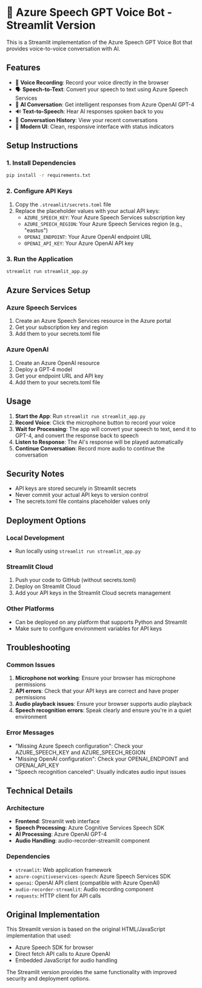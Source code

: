 # 🤖 Azure Speech GPT Voice Bot - Streamlit Version

This is a Streamlit implementation of the Azure Speech GPT Voice Bot that provides voice-to-voice conversation with AI.

## Features

- 🎤 **Voice Recording**: Record your voice directly in the browser
- 🗣️ **Speech-to-Text**: Convert your speech to text using Azure Speech Services
- 🤖 **AI Conversation**: Get intelligent responses from Azure OpenAI GPT-4
- 🔊 **Text-to-Speech**: Hear AI responses spoken back to you
- 💬 **Conversation History**: View your recent conversations
- 🎨 **Modern UI**: Clean, responsive interface with status indicators

## Setup Instructions

### 1. Install Dependencies

```bash
pip install -r requirements.txt
```

### 2. Configure API Keys

1. Copy the `.streamlit/secrets.toml` file
2. Replace the placeholder values with your actual API keys:
   - `AZURE_SPEECH_KEY`: Your Azure Speech Services subscription key
   - `AZURE_SPEECH_REGION`: Your Azure Speech Services region (e.g., "eastus")
   - `OPENAI_ENDPOINT`: Your Azure OpenAI endpoint URL
   - `OPENAI_API_KEY`: Your Azure OpenAI API key

### 3. Run the Application

```bash
streamlit run streamlit_app.py
```

## Azure Services Setup

### Azure Speech Services
1. Create an Azure Speech Services resource in the Azure portal
2. Get your subscription key and region
3. Add them to your secrets.toml file

### Azure OpenAI
1. Create an Azure OpenAI resource
2. Deploy a GPT-4 model
3. Get your endpoint URL and API key
4. Add them to your secrets.toml file

## Usage

1. **Start the App**: Run `streamlit run streamlit_app.py`
2. **Record Voice**: Click the microphone button to record your voice
3. **Wait for Processing**: The app will convert your speech to text, send it to GPT-4, and convert the response back to speech
4. **Listen to Response**: The AI's response will be played automatically
5. **Continue Conversation**: Record more audio to continue the conversation

## Security Notes

- API keys are stored securely in Streamlit secrets
- Never commit your actual API keys to version control
- The secrets.toml file contains placeholder values only

## Deployment Options

### Local Development
- Run locally using `streamlit run streamlit_app.py`

### Streamlit Cloud
1. Push your code to GitHub (without secrets.toml)
2. Deploy on Streamlit Cloud
3. Add your API keys in the Streamlit Cloud secrets management

### Other Platforms
- Can be deployed on any platform that supports Python and Streamlit
- Make sure to configure environment variables for API keys

## Troubleshooting

### Common Issues

1. **Microphone not working**: Ensure your browser has microphone permissions
2. **API errors**: Check that your API keys are correct and have proper permissions
3. **Audio playback issues**: Ensure your browser supports audio playback
4. **Speech recognition errors**: Speak clearly and ensure you're in a quiet environment

### Error Messages

- "Missing Azure Speech configuration": Check your AZURE_SPEECH_KEY and AZURE_SPEECH_REGION
- "Missing OpenAI configuration": Check your OPENAI_ENDPOINT and OPENAI_API_KEY
- "Speech recognition canceled": Usually indicates audio input issues

## Technical Details

### Architecture
- **Frontend**: Streamlit web interface
- **Speech Processing**: Azure Cognitive Services Speech SDK
- **AI Processing**: Azure OpenAI GPT-4
- **Audio Handling**: audio-recorder-streamlit component

### Dependencies
- `streamlit`: Web application framework
- `azure-cognitiveservices-speech`: Azure Speech Services SDK
- `openai`: OpenAI API client (compatible with Azure OpenAI)
- `audio-recorder-streamlit`: Audio recording component
- `requests`: HTTP client for API calls

## Original Implementation

This Streamlit version is based on the original HTML/JavaScript implementation that used:
- Azure Speech SDK for browser
- Direct fetch API calls to Azure OpenAI
- Embedded JavaScript for audio handling

The Streamlit version provides the same functionality with improved security and deployment options.
